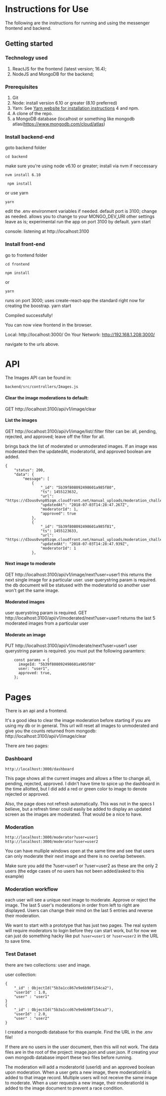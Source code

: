 # Instructions for Use

The following are the instructions for running and using the messenger frontend and backend.

## Getting started

### Technology used

1. ReactJS for the frontend (latest version; 16.4);
2. NodeJS and MongoDB for the backend;

### Prerequisites

1. Git
2. Node: install version 6.10 or greater (8.10 preferred)
3. Yarn: See [Yarn website for installation instructions](https://yarnpkg.com/lang/en/docs/install/)
4 and npm.
5. A clone of the repo.
6. a MongoDB database (localhost or something like mongodb atlas(https://www.mongodb.com/cloud/atlas)

### Install backend-end
 goto backend folder
 ```
 cd backend
 ```
 
 make sure you're using node v6.10 or greater; install via nvm if neccessary
 ```
 nvm install 6.10
 ```
```
 npm install
 ```
 or use yarn
 ```
 yarn
 ```
 
 edit the .env environment variables if needed. 
 default port is 3100; change as needed.
 allows you to change to your MONGO_DEV_URI other settings leave as is; experimental
 run the app on port 3100 by default.
 yarn start

console: listening at http://localhost:3100

### Install front-end
 go to frontend folder
 ```
 cd frontend
 ```
 
 ```
 npm install
 ```
 or
 ```
 yarn
 ```
 runs on port 3000; uses create-react-app the standard right now for creating the boostrap.
 yarn start

Compiled successfully!

You can now view frontend in the browser.

  Local:            http://localhost:3000/
  On Your Network:  http://192.168.1.208:3000/

navigate to the urls above.


# API
The Images API can be found in:
```
backend/src/controllers/Images.js
```

#### Clear the image moderations to default:
GET http://localhost:3100/api/v1/image/clear

#### List the images
GET http://localhost:3100/api/v1/image/list/:filter
filter can be: all, pending, rejected, and approved; leave off the filter for all.

brings back the list of moderated or unmoderated images.
If an image was moderated then the updatedAt, moderatorId, and approved boolean are added.
```
{
    "status": 200,
    "data": {
        "message": [
            {
                "_id": "5b39f808092498601a985f80",
                "ts": 1455123632,
                "url": "https://d3ous0vnp05zqm.cloudfront.net/manual_uploads/moderation_challenge/images/4.1.01.jpeg",
                "updatedAt": "2018-07-03T14:28:47.267Z",
                "moderatorId": 1,
                "approved": true
            },
            {
                "_id": "5b39f808092498601a985f81",
                "ts": 1455123633,
                "url": "https://d3ous0vnp05zqm.cloudfront.net/manual_uploads/moderation_challenge/images/4.1.02.jpeg",
                "updatedAt": "2018-07-03T14:28:47.939Z",
                "moderatorId": 1
            },
 ```
#### Next image to moderate
GET http://localhost:3100/api/v1/image/next?user=user1
this returns the next single image for a particular user.
user querystring param is required.
the db document will be statused with the moderatorId so another user won't get the same image.

#### Moderated images
user querystring param is required.
GET http://localhost:3100/api/v1/moderated/next?user=user1
returns the last 5 moderated images from a particular user

#### Moderate an image
PUT http://localhost:3100/api/v1/moderate/next?user=user1
user querystring param is required.
you must put the following paramters:
```
    const params = {
      imageId: "5b39f808092498601a985f80"
      user: "user1",
      approved: true,
    };
```

# Pages

There is an api and a frontend.

It's a good idea to clear the image moderation before starting if you are using my db or in general.
This url will reset all images to unmoderated and give you the counts returned from mongodb:
http://localhost:3100/api/v1/image/clear

There are two pages:
### Dashboard
```
http://localhost:3000/dashboard
```

This page shows all the current images and allows a filter to change all, pending, rejected, approved.
I didn't have time to spice up the dashboard in the time allotted, but I did add a red or green color to image
to denote rejected or approved.

Also, the page does not refresh automatically. This was not in the specs I believe, but a refresh timer could easily be added to display an updated screen as the images are moderated. That would be a nice to have.

### Moderation
```
http://localhost:3000/moderator?user=user1
http://localhost:3000/moderator?user=user2
```

You can have mulliple windows open at the same time and see that users can only moderate their next image
and there is no overlap between.

Make sure you add the ?user=user1 or ?user=user2 as these are the only 2 users
(the edge cases of no users has not been added/asked to this example)

### Moderation workflow
each user will see a unique next image to moderate.
Approve or reject the image. The last 5 user's moderations in order from left to right are displayed.
Users can change their mind on the last 5 entries and reverse their moderation.


We want to start with a prototype that has just two pages. The real system will require moderators to login before they can start work, but for now we can just do something hacky like put `?user=user1` or `?user=user2` in the URL to save time.

### Test Dataset

there are two collections: user and image.

user collection:
```
{ 
    "_id" : ObjectId("5b3a1cc867e9e6b98f154ca2"), 
    "userId" : 1.0, 
    "user" : "user1"
}
{ 
    "_id" : ObjectId("5b3a1ccd67e9e6b98f154ca3"), 
    "userId" : 2.0, 
    "user" : "user2"
}
```

I created a mongodb database for this example.
Find the URL in the .env file!

If there are no users in the user document, then this will not work.
The data files are in the root of the project: image.json and user.json.
If creating your own mongodb database import these two files before running.

The moderation will add a moderatorId (userId) and an approved boolean upon moderation.
When a user gets a new image, there moderationId is added to that image record.
Multiple users will not receive the same image to moderate.
When a user requests a new image, their moderationId is added to the image document to prevent a race condition.

